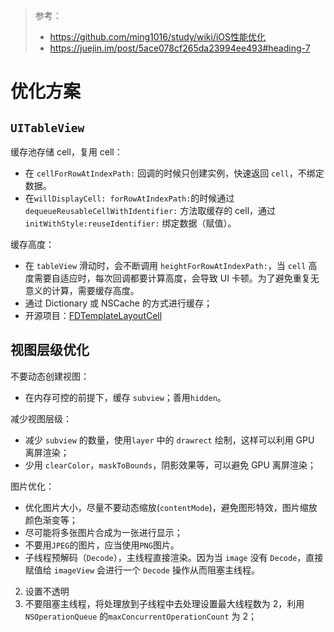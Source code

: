 > 参考：
>
> - <https://github.com/ming1016/study/wiki/iOS性能优化>
> - https://juejin.im/post/5ace078cf265da23994ee493#heading-7

# 优化方案

## `UITableView`

缓存池存储 cell，复用 cell：

- 在 `cellForRowAtIndexPath:` 回调的时候只创建实例，快速返回 `cell`，不绑定数据。
- 在`willDisplayCell: forRowAtIndexPath:`的时候通过 `dequeueReusableCellWithIdentifier:` 方法取缓存的 cell，通过 `initWithStyle:reuseIdentifier:` 绑定数据（赋值）。

缓存高度：

- 在 `tableView` 滑动时，会不断调用 `heightForRowAtIndexPath:`，当  `cell` 高度需要自适应时，每次回调都要计算高度，会导致 UI 卡顿。为了避免重复无意义的计算，需要缓存高度。
- 通过 Dictionary 或 NSCache 的方式进行缓存；
- 开源项目：[FDTemplateLayoutCell](https://github.com/forkingdog/UITableView-FDTemplateLayoutCell)

## 视图层级优化

不要动态创建视图：

- 在内存可控的前提下，缓存 `subview`；善用`hidden`。

减少视图层级：

- 减少 `subview` 的数量，使用`layer` 中的 `drawrect` 绘制，这样可以利用 GPU 离屏渲染；
- 少用 `clearColor`，`maskToBounds`，阴影效果等，可以避免 GPU 离屏渲染；

图片优化：

- 优化图片大小，尽量不要动态缩放(`contentMode`)，避免图形特效，图片缩放颜色渐变等；
- 尽可能将多张图片合成为一张进行显示；
- 不要用`JPEG`的图片，应当使用`PNG`图片。
- 子线程预解码（`Decode`），主线程直接渲染。因为当 `image` 没有 `Decode`，直接赋值给 `imageView` 会进行一个 `Decode` 操作从而阻塞主线程。

2. 设置不透明
3. 不要阻塞主线程，将处理放到子线程中去处理设置最大线程数为 2，利用 `NSOperationQueue` 的`maxConcurrentOperationCount` 为 2；

